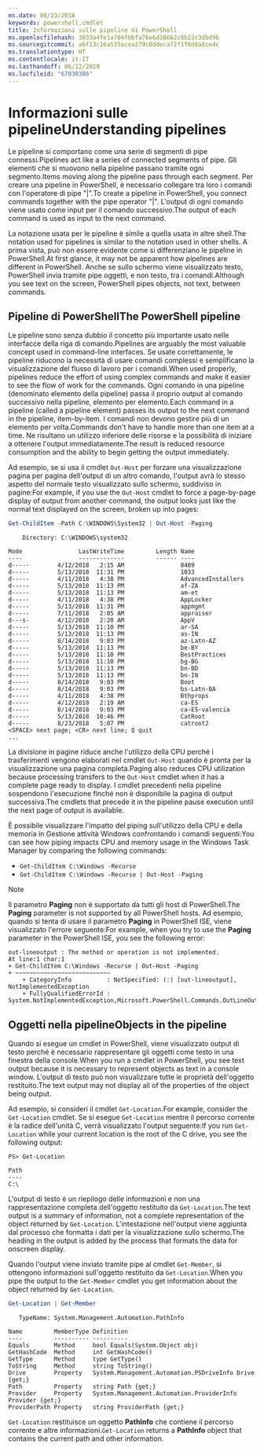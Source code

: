 ```yaml
---
ms.date: 08/23/2018
keywords: powershell,cmdlet
title: Informazioni sulle pipeline di PowerShell
ms.openlocfilehash: 3033a4fe1a704fbbfa76e6d38662c8b22c3dbd9b
ms.sourcegitcommit: a6f13c16a535acea279c0ddeca72f1f0d8a8ce4c
ms.translationtype: HT
ms.contentlocale: it-IT
ms.lasthandoff: 06/12/2019
ms.locfileid: "67030386"
---
```

# <a name="understanding-pipelines"></a><span data-ttu-id="a2349-103">Informazioni sulle pipeline</span><span class="sxs-lookup"><span data-stu-id="a2349-103">Understanding pipelines</span></span>

<span data-ttu-id="a2349-104">Le pipeline si comportano come una serie di segmenti di pipe connessi.</span><span class="sxs-lookup"><span data-stu-id="a2349-104">Pipelines act like a series of connected segments of pipe.</span></span> <span data-ttu-id="a2349-105">Gli elementi che si muovono nella pipeline passano tramite ogni segmento.</span><span class="sxs-lookup"><span data-stu-id="a2349-105">Items moving along the pipeline pass through each segment.</span></span> <span data-ttu-id="a2349-106">Per creare una pipeline in PowerShell, è necessario collegare tra loro i comandi con l'operatore di pipe "|".</span><span class="sxs-lookup"><span data-stu-id="a2349-106">To create a pipeline in PowerShell, you connect commands together with the pipe operator "|".</span></span> <span data-ttu-id="a2349-107">L'output di ogni comando viene usato come input per il comando successivo.</span><span class="sxs-lookup"><span data-stu-id="a2349-107">The output of each command is used as input to the next command.</span></span>

<span data-ttu-id="a2349-108">La notazione usata per le pipeline è simile a quella usata in altre shell.</span><span class="sxs-lookup"><span data-stu-id="a2349-108">The notation used for pipelines is similar to the notation used in other shells.</span></span> <span data-ttu-id="a2349-109">A prima vista, può non essere evidente come si differenziano le pipeline in PowerShell.</span><span class="sxs-lookup"><span data-stu-id="a2349-109">At first glance, it may not be apparent how pipelines are different in PowerShell.</span></span> <span data-ttu-id="a2349-110">Anche se sullo schermo viene visualizzato testo, PowerShell invia tramite pipe oggetti, e non testo, tra i comandi.</span><span class="sxs-lookup"><span data-stu-id="a2349-110">Although you see text on the screen, PowerShell pipes objects, not text, between commands.</span></span>

## <a name="the-powershell-pipeline"></a><span data-ttu-id="a2349-111">Pipeline di PowerShell</span><span class="sxs-lookup"><span data-stu-id="a2349-111">The PowerShell pipeline</span></span>

<span data-ttu-id="a2349-112">Le pipeline sono senza dubbio il concetto più importante usato nelle interfacce della riga di comando.</span><span class="sxs-lookup"><span data-stu-id="a2349-112">Pipelines are arguably the most valuable concept used in command-line interfaces.</span></span> <span data-ttu-id="a2349-113">Se usate correttamente, le pipeline riducono la necessità di usare comandi complessi e semplificano la visualizzazione del flusso di lavoro per i comandi.</span><span class="sxs-lookup"><span data-stu-id="a2349-113">When used properly, pipelines reduce the effort of using complex commands and make it easier to see the flow of work for the commands.</span></span> <span data-ttu-id="a2349-114">Ogni comando in una pipeline (denominato elemento della pipeline) passa il proprio output al comando successivo nella pipeline, elemento per elemento.</span><span class="sxs-lookup"><span data-stu-id="a2349-114">Each command in a pipeline (called a pipeline element) passes its output to the next command in the pipeline, item-by-item.</span></span> <span data-ttu-id="a2349-115">I comandi non devono gestire più di un elemento per volta.</span><span class="sxs-lookup"><span data-stu-id="a2349-115">Commands don't have to handle more than one item at a time.</span></span> <span data-ttu-id="a2349-116">Ne risultano un utilizzo inferiore delle risorse e la possibilità di iniziare a ottenere l'output immediatamente.</span><span class="sxs-lookup"><span data-stu-id="a2349-116">The result is reduced resource consumption and the ability to begin getting the output immediately.</span></span>

<span data-ttu-id="a2349-117">Ad esempio, se si usa il cmdlet `Out-Host` per forzare una visualizzazione pagina per pagina dell'output di un altro comando, l'output avrà lo stesso aspetto del normale testo visualizzato sullo schermo, suddiviso in pagine:</span><span class="sxs-lookup"><span data-stu-id="a2349-117">For example, if you use the `Out-Host` cmdlet to force a page-by-page display of output from another command, the output looks just like the normal text displayed on the screen, broken up into pages:</span></span>

```powershell
Get-ChildItem -Path C:\WINDOWS\System32 | Out-Host -Paging
```

```Output
    Directory: C:\WINDOWS\system32

Mode                LastWriteTime         Length Name
----                -------------         ------ ----
d-----        4/12/2018   2:15 AM                0409
d-----        5/13/2018  11:31 PM                1033
d-----        4/11/2018   4:38 PM                AdvancedInstallers
d-----        5/13/2018  11:13 PM                af-ZA
d-----        5/13/2018  11:13 PM                am-et
d-----        4/11/2018   4:38 PM                AppLocker
d-----        5/13/2018  11:31 PM                appmgmt
d-----        7/11/2018   2:05 AM                appraiser
d---s-        4/12/2018   2:20 AM                AppV
d-----        5/13/2018  11:10 PM                ar-SA
d-----        5/13/2018  11:13 PM                as-IN
d-----        8/14/2018   9:03 PM                az-Latn-AZ
d-----        5/13/2018  11:13 PM                be-BY
d-----        5/13/2018  11:10 PM                BestPractices
d-----        5/13/2018  11:10 PM                bg-BG
d-----        5/13/2018  11:13 PM                bn-BD
d-----        5/13/2018  11:13 PM                bn-IN
d-----        8/14/2018   9:03 PM                Boot
d-----        8/14/2018   9:03 PM                bs-Latn-BA
d-----        4/11/2018   4:38 PM                Bthprops
d-----        4/12/2018   2:19 AM                ca-ES
d-----        8/14/2018   9:03 PM                ca-ES-valencia
d-----        5/13/2018  10:46 PM                CatRoot
d-----        8/23/2018   5:07 PM                catroot2
<SPACE> next page; <CR> next line; Q quit
...
```

<span data-ttu-id="a2349-118">La divisione in pagine riduce anche l'utilizzo della CPU perché i trasferimenti vengono elaborati nel cmdlet `Out-Host` quando è pronta per la visualizzazione una pagina completa.</span><span class="sxs-lookup"><span data-stu-id="a2349-118">Paging also reduces CPU utilization because processing transfers to the `Out-Host` cmdlet when it has a complete page ready to display.</span></span> <span data-ttu-id="a2349-119">I cmdlet precedenti nella pipeline sospendono l'esecuzione finché non è disponibile la pagina di output successiva.</span><span class="sxs-lookup"><span data-stu-id="a2349-119">The cmdlets that precede it in the pipeline pause execution until the next page of output is available.</span></span>

<span data-ttu-id="a2349-120">È possibile visualizzare l'impatto del piping sull'utilizzo della CPU e della memoria in Gestione attività Windows confrontando i comandi seguenti:</span><span class="sxs-lookup"><span data-stu-id="a2349-120">You can see how piping impacts CPU and memory usage in the Windows Task Manager by comparing the following commands:</span></span>

- `Get-ChildItem C:\Windows -Recurse`
- `Get-ChildItem C:\Windows -Recurse | Out-Host -Paging`

> [!NOTE]
> <span data-ttu-id="a2349-121">Il parametro **Paging** non è supportato da tutti gli host di PowerShell.</span><span class="sxs-lookup"><span data-stu-id="a2349-121">The **Paging** parameter is not supported by all PowerShell hosts.</span></span> <span data-ttu-id="a2349-122">Ad esempio, quando si tenta di usare il parametro **Paging** in PowerShell ISE, viene visualizzato l'errore seguente:</span><span class="sxs-lookup"><span data-stu-id="a2349-122">For example, when you try to use the **Paging** parameter in the PowerShell ISE, you see the following error:</span></span>
>
> ```Output
> out-lineoutput : The method or operation is not implemented.
> At line:1 char:1
> + Get-ChildItem C:\Windows -Recurse | Out-Host -Paging
> + ~~~~~~~~~~~~~~~~~~~~~~~~~~~
>     + CategoryInfo          : NotSpecified: (:) [out-lineoutput], NotImplementedException
>     + FullyQualifiedErrorId : System.NotImplementedException,Microsoft.PowerShell.Commands.OutLineOutputCommand
> ```

## <a name="objects-in-the-pipeline"></a><span data-ttu-id="a2349-123">Oggetti nella pipeline</span><span class="sxs-lookup"><span data-stu-id="a2349-123">Objects in the pipeline</span></span>

<span data-ttu-id="a2349-124">Quando si esegue un cmdlet in PowerShell, viene visualizzato output di testo perché è necessario rappresentare gli oggetti come testo in una finestra della console.</span><span class="sxs-lookup"><span data-stu-id="a2349-124">When you run a cmdlet in PowerShell, you see text output because it is necessary to represent objects as text in a console window.</span></span> <span data-ttu-id="a2349-125">L'output di testo può non visualizzare tutte le proprietà dell'oggetto restituito.</span><span class="sxs-lookup"><span data-stu-id="a2349-125">The text output may not display all of the properties of the object being output.</span></span>

<span data-ttu-id="a2349-126">Ad esempio, si consideri il cmdlet `Get-Location`.</span><span class="sxs-lookup"><span data-stu-id="a2349-126">For example, consider the `Get-Location` cmdlet.</span></span> <span data-ttu-id="a2349-127">Se si esegue `Get-Location` mentre il percorso corrente è la radice dell'unità C, verrà visualizzato l'output seguente:</span><span class="sxs-lookup"><span data-stu-id="a2349-127">If you run `Get-Location` while your current location is the root of the C drive, you see the following output:</span></span>

```
PS> Get-Location

Path
----
C:\
```

<span data-ttu-id="a2349-128">L'output di testo è un riepilogo delle informazioni e non una rappresentazione completa dell'oggetto restituito da `Get-Location`.</span><span class="sxs-lookup"><span data-stu-id="a2349-128">The text output is a summary of information, not a complete representation of the object returned by `Get-Location`.</span></span> <span data-ttu-id="a2349-129">L'intestazione nell'output viene aggiunta dal processo che formatta i dati per la visualizzazione sullo schermo.</span><span class="sxs-lookup"><span data-stu-id="a2349-129">The heading in the output is added by the process that formats the data for onscreen display.</span></span>

<span data-ttu-id="a2349-130">Quando l'output viene inviato tramite pipe al cmdlet `Get-Member`, si ottengono informazioni sull'oggetto restituito da `Get-Location`.</span><span class="sxs-lookup"><span data-stu-id="a2349-130">When you pipe the output to the `Get-Member` cmdlet you get information about the object returned by `Get-Location`.</span></span>

```powershell
Get-Location | Get-Member
```

```Output
   TypeName: System.Management.Automation.PathInfo

Name         MemberType Definition
----         ---------- ----------
Equals       Method     bool Equals(System.Object obj)
GetHashCode  Method     int GetHashCode()
GetType      Method     type GetType()
ToString     Method     string ToString()
Drive        Property   System.Management.Automation.PSDriveInfo Drive {get;}
Path         Property   string Path {get;}
Provider     Property   System.Management.Automation.ProviderInfo Provider {get;}
ProviderPath Property   string ProviderPath {get;}
```

<span data-ttu-id="a2349-131">`Get-Location` restituisce un oggetto **PathInfo** che contiene il percorso corrente e altre informazioni.</span><span class="sxs-lookup"><span data-stu-id="a2349-131">`Get-Location` returns a **PathInfo** object that contains the current path and other information.</span></span>

